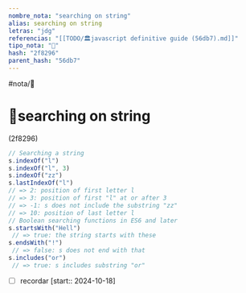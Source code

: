```yaml
---
nombre_nota: "searching on string"
alias: searching on string
letras: "jdg"
referencias: "[[TODO/🏛️javascript definitive guide (56db7).md]]"
tipo_nota: "📑"
hash: "2f8296"
parent_hash: "56db7"
---
```


#nota/📑

# 📑searching on string
<div class="hash">(2f8296)</div>

```javascript
// Searching a string
s.indexOf("l")
s.indexOf("l", 3)
s.indexOf("zz")
s.lastIndexOf("l")
// => 2: position of first letter l
// => 3: position of first "l" at or after 3
// => -1: s does not include the substring "zz"
// => 10: position of last letter l
// Boolean searching functions in ES6 and later
s.startsWith("Hell")
 // => true: the string starts with these
s.endsWith("!")
 // => false: s does not end with that
s.includes("or")
 // => true: s includes substring "or"

```
- [ ] recordar  [start:: 2024-10-18]
